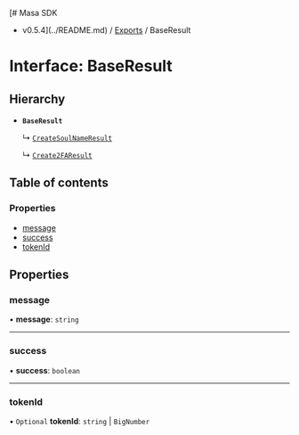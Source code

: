 [# Masa SDK
 - v0.5.4](../README.md) / [Exports](../modules.md) / BaseResult

# Interface: BaseResult

## Hierarchy

- **`BaseResult`**

  ↳ [`CreateSoulNameResult`](CreateSoulNameResult.md)

  ↳ [`Create2FAResult`](Create2FAResult.md)

## Table of contents

### Properties

- [message](BaseResult.md#message)
- [success](BaseResult.md#success)
- [tokenId](BaseResult.md#tokenid)

## Properties

### message

• **message**: `string`

___

### success

• **success**: `boolean`

___

### tokenId

• `Optional` **tokenId**: `string` \| `BigNumber`
